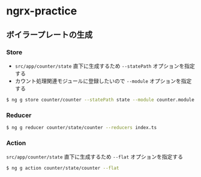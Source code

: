 # ngrx-practice

## ボイラープレートの生成

### Store

- `src/app/counter/state` 直下に生成するため `--statePath` オプションを指定する
- カウント処理関連モジュールに登録したいので `--module` オプションを指定する

```bash
$ ng g store counter/counter --statePath state --module counter.module.ts
```

### Reducer

```bash
$ ng g reducer counter/state/counter --reducers index.ts
```

### Action

`src/app/counter/state` 直下に生成するため `--flat` オプションを指定する

```bash
$ ng g action counter/state/counter --flat
```

